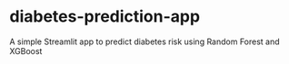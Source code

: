 # diabetes-prediction-app
A simple Streamlit app to predict diabetes risk using Random Forest and XGBoost
